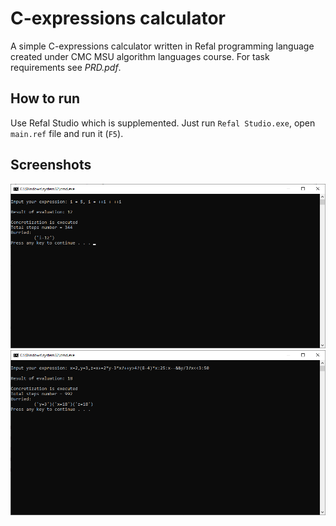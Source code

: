 # C-expressions calculator

A simple C-expressions calculator written in Refal programming language created under CMC MSU algorithm languages course.
For task requirements see *PRD.pdf*.

## How to run

Use Refal Studio which is supplemented. Just run `Refal Studio.exe`, open `main.ref` file and run it (`F5`).

## Screenshots

![Screenshot 1](docs/images/Screenshot&#32;1.png)
![Screenshot 2](docs/images/Screenshot&#32;2.png)
